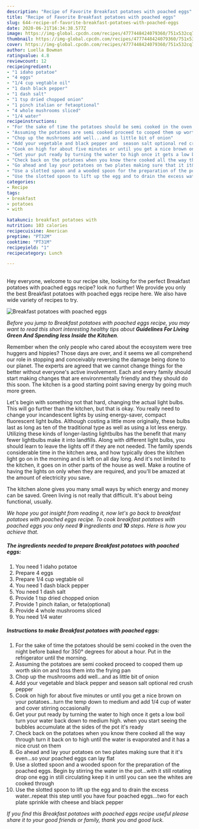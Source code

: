 ```yaml
---
description: "Recipe of Favorite Breakfast potatoes with poached eggs"
title: "Recipe of Favorite Breakfast potatoes with poached eggs"
slug: 644-recipe-of-favorite-breakfast-potatoes-with-poached-eggs
date: 2020-06-21T16:34:38.577Z
image: https://img-global.cpcdn.com/recipes/4777448424079360/751x532cq70/breakfast-potatoes-with-poached-eggs-recipe-main-photo.jpg
thumbnail: https://img-global.cpcdn.com/recipes/4777448424079360/751x532cq70/breakfast-potatoes-with-poached-eggs-recipe-main-photo.jpg
cover: https://img-global.cpcdn.com/recipes/4777448424079360/751x532cq70/breakfast-potatoes-with-poached-eggs-recipe-main-photo.jpg
author: Luella Bowman
ratingvalue: 4.8
reviewcount: 12
recipeingredient:
- "1 idaho potatoe"
- "4 eggs"
- "1/4 cup vegtable oil"
- "1 dash black pepper"
- "1 dash salt"
- "1 tsp dried chopped onion"
- "1 pinch italian or fetaoptional"
- "4 whole mushrooms sliced"
- "1/4 water"
recipeinstructions:
- "For the sake of time the potatoes should be semi cooked in the oven the night before baked for 350° degrees for about a hour. Put in the refrigerator until the morning."
- "Assuming the potatoes are semi cooked proceed to cooped them up worth skin on and toss them into the frying pan"
- "Chop up the mushrooms add well...and as little bit of onion"
- "Add your vegetable and black pepper and  season salt optional red crush pepper"
- "Cook on high for about five minutes or until you get a nice brown on your potatoes...turn the temp down to medium and add 1/4 cup of water and cover stirring occasionally"
- "Get your put ready by turning the water to high once it gets a low boil turn your water back down to medium high. when you start seeing the bubbles accumulate at the sides of the pot it&#39;s ready"
- "Check back on the potatoes when you know there cooked all the way through turn it back on to high until the water is evaporated and it has a nice crust on them"
- "Go ahead and lay your potatoes on two plates making sure that it it&#39;s even...so your poached eggs can lay flat"
- "Use a slotted spoon and a wooded spoon for the preparation of the poached eggs. Begin by stirring the water in the pot...with it still rotating drop one egg in still circulating keep it in until you can see the whites are cooked through"
- "Use the slotted spoon to lift up the egg and to drain the excess water..repeat this step until you have four poached eggs...two for each plate sprinkle with cheese and black pepper"
categories:
- Recipe
tags:
- breakfast
- potatoes
- with

katakunci: breakfast potatoes with 
nutrition: 103 calories
recipecuisine: American
preptime: "PT32M"
cooktime: "PT31M"
recipeyield: "1"
recipecategory: Lunch

---
```

<br>
Hey everyone, welcome to our recipe site, looking for the perfect Breakfast potatoes with poached eggs recipe? look no further! We provide you only the best Breakfast potatoes with poached eggs recipe here. We also have wide variety of recipes to try.
<br>


![Breakfast potatoes with poached eggs](https://img-global.cpcdn.com/recipes/4777448424079360/751x532cq70/breakfast-potatoes-with-poached-eggs-recipe-main-photo.jpg)

<i>Before you jump to Breakfast potatoes with poached eggs recipe, you may want to read this short interesting healthy tips about 
<strong>Guidelines For Living Green And Spending less Inside the Kitchen</strong>.</i>
</br>

Remember when the only people who cared about the ecosystem were tree huggers and hippies? Those days are over, and it seems we all comprehend our role in stopping and conceivably reversing the damage being done to our planet. The experts are agreed that we cannot change things for the better without everyone's active involvement. Each and every family should start making changes that are environmentally friendly and they should do this soon. The kitchen is a good starting point saving energy by going much more green.

Let's begin with something not that hard, changing the actual light bulbs. This will go further than the kitchen, but that is okay. You really need to change your incandescent lights by using energy-saver, compact fluorescent light bulbs. Although costing a little more originally, these bulbs last as long as ten of the traditional type as well as using a lot less energy. Utilizing these kinds of longer-lasting lightbulbs has the benefit that many fewer lightbulbs make it into landfills. Along with different light bulbs, you should learn to leave the lights off if they are not needed. The family spends considerable time in the kitchen area, and how typically does the kitchen light go on in the morning and is left on all day long. And it's not limited to the kitchen, it goes on in other parts of the house as well. Make a routine of having the lights on only when they are required, and you'll be amazed at the amount of electricity you save.

The kitchen alone gives you many small ways by which energy and money can be saved. Green living is not really that difficult. It's about being functional, usually.


<i>We hope you got insight from reading it, now let's go back to breakfast potatoes with poached eggs recipe. To cook breakfast potatoes with poached eggs you only need <strong>9</strong> ingredients and <strong>10</strong> steps. Here is how you achieve that.
</i>

##### The ingredients needed to prepare Breakfast potatoes with poached eggs:

1. You need 1 idaho potatoe
1. Prepare 4 eggs
1. Prepare 1/4 cup vegtable oil
1. You need 1 dash black pepper
1. You need 1 dash salt
1. Provide 1 tsp dried chopped onion
1. Provide 1 pinch italian, or feta(optional)
1. Provide 4 whole mushrooms sliced
1. You need 1/4 water


##### Instructions to make Breakfast potatoes with poached eggs:

1. For the sake of time the potatoes should be semi cooked in the oven the night before baked for 350° degrees for about a hour. Put in the refrigerator until the morning.
1. Assuming the potatoes are semi cooked proceed to cooped them up worth skin on and toss them into the frying pan
1. Chop up the mushrooms add well...and as little bit of onion
1. Add your vegetable and black pepper and  season salt optional red crush pepper
1. Cook on high for about five minutes or until you get a nice brown on your potatoes...turn the temp down to medium and add 1/4 cup of water and cover stirring occasionally
1. Get your put ready by turning the water to high once it gets a low boil turn your water back down to medium high. when you start seeing the bubbles accumulate at the sides of the pot it&#39;s ready
1. Check back on the potatoes when you know there cooked all the way through turn it back on to high until the water is evaporated and it has a nice crust on them
1. Go ahead and lay your potatoes on two plates making sure that it it&#39;s even...so your poached eggs can lay flat
1. Use a slotted spoon and a wooded spoon for the preparation of the poached eggs. Begin by stirring the water in the pot...with it still rotating drop one egg in still circulating keep it in until you can see the whites are cooked through
1. Use the slotted spoon to lift up the egg and to drain the excess water..repeat this step until you have four poached eggs...two for each plate sprinkle with cheese and black pepper


<i>If you find this Breakfast potatoes with poached eggs recipe useful please share it to your good friends or family, thank you and good luck.</i>
